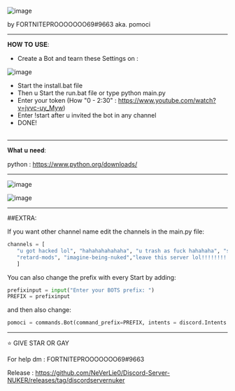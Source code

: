 ![image](https://user-images.githubusercontent.com/103531974/178294847-c10002a9-e30d-459b-b2d4-0ff2d7c27c92.png)

                                                                                                                                                   
by FORTNITEPROOOOOOO69#9663 aka. pomoci

--------------------------------------------------------------------------------------------------------------------------------------------

𝐇𝐎𝐖 𝐓𝐎 𝐔𝐒𝐄:
  - Create a Bot and tearn these Settings on :
  
  
  ![image](https://user-images.githubusercontent.com/103531974/178571775-5a315922-0c35-4672-9723-0630a584fb8e.png)

  

  
  - Start the install.bat file
  - Then u Start the run.bat file or type python main.py
  - Enter your token (How "0 - 2:30" : https://www.youtube.com/watch?v=jvvc-uy_Myw)
  - Enter !start after u invited the bot in any channel
  - DONE!
                                                                            
--------------------------------------------------------------------------------------------------------------------------------------------                                                                            
 
 𝐖𝐡𝐚𝐭 𝐮 𝐧𝐞𝐞𝐝:
 
 python : https://www.python.org/downloads/
 
 --------------------------------------------------------------------------------------------------------------------------------------------
 
 ![image](https://user-images.githubusercontent.com/103531974/178574530-56da3307-ea9c-44c5-8c74-3af0be70c321.png)

 ![image](https://user-images.githubusercontent.com/103531974/178574474-6f8e68f6-03ea-4d3d-b161-08affa22c4e2.png)

 --------------------------------------------------------------------------------------------------------------------------------------------
 ##EXTRA:
 
 
 If you want other channel name edit the channels in the main.py file:
 
 ```python
 channels = [
    "u got hacked lol", "hahahahahahaha", "u trash as fuck hahahaha", "shit owner", "EZ", "POMOCI HAHAHAH", "SHIT SERVER","FUCK ALL OF YOU",
    "retard-mods", "imagine-being-nuked","leave this server lol!!!!!!!!!!!", "got niggered", "monkey", "BIG BLACK MONKE BOY NUKE", "GET RACT BY DART GOBLINS"
    ]
 ```
 
 You can also change the prefix with every Start by adding:
 
 
 ```python
 prefixinput = input("Enter your BOTS prefix: ")
 PREFIX = prefixinput
 ```
 and then also change:
 
 ```python
 pomoci = commands.Bot(command_prefix=PREFIX, intents = discord.Intents.all())
 ```
 
 --------------------------------------------------------------------------------------------------------------------------------------------
 
 ⭐ GIVE STAR OR GAY
 
 For help dm : FORTNITEPROOOOOOO69#9663
 
 Release : https://github.com/NeVerLie0/Discord-Server-NUKER/releases/tag/discordservernuker
 
 
 
 
